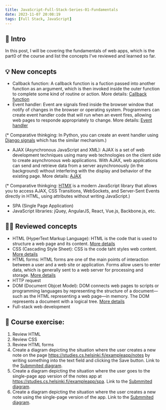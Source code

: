 ```yaml
---
title: JavaScript-Full-Stack-Series-01-Fundamentals
date: 2023-11-07 20:08:19
tags: [Full Stack, JavaScript]
---
```


## 🔎 Intro

In this post, I will be covering the fundamentals of web apps, which is the part0 of the course and list the concepts I've reviewed and learned so far.
<!-- more -->

## 💡 New concepts

- Callback function: 
A callback function is a fuction passed into another function as an argument, which is then invoked inside the outer function to complete some kind of routine or action. More details: [Callback function](https://developer.mozilla.org/en-US/docs/Glossary/Callback_function) 
- Event handler: 
Event are signals fired inside the browser window that notify of changes in the browser or operating system. Programmers can create event handler code that will run when an event fires, allowing web pages to responde appropriately to change. More details: [Event handler](https://developer.mozilla.org/en-US/docs/Web/Events/Event_handlers)

(* Comparative thinkging: In Python, you can create an event handler using [Django signals](https://docs.djangoproject.com/en/4.2/topics/signals/) which has the similar mechanism.)
- AJAX (Asynchronous JavaScript and XML): 
AJAX is a set of web development techniques using many web technologies on the client side to create asynchronous web applications. With AJAX, web applications can send and retrieve data from a server asynchronously (in the background) without interfering with the display and behavior of the existing page. More details: [AJAX](https://developer.mozilla.org/en-US/docs/Web/Guide/AJAX/Getting_Started)

(* Comparative thinkging: [HTMX](https://htmx.org/docs/) is a modern JavaScript library that allows you to access AJAX, CSS Transitions, WebSockets, and Server-Sent Events directly in HTML, using attributes without writing JavaScript.)
- SPA (Single Page Application)
- JavaScript libraries: 
jQuey, AngularJS, React, Vue.js, Backbone.js, etc.

## 👨‍💻 Reviewed concepts

- HTML (HyperText Markup Language):
 HTML is the code that is used to structure a web page and its content. [More details](https://developer.mozilla.org/en-US/docs/Learn/Getting_started_with_the_web/HTML_basics)
- CSS (Cascading Style Sheet): 
CSS is the code taht styles web content. [More details](https://developer.mozilla.org/en-US/docs/Learn/Getting_started_with_the_web/CSS_basics)
- HTML forms: 
HTML forms are one of the main points of interaction between a user and a web site or application. Forms allow users to enter data, which is generally sent to a web server for processing and storage. [More details](https://developer.mozilla.org/en-US/docs/Learn/Forms/Your_first_form)
- HTTP request
- DOM (Document Objcet Model): 
DOM connects web pages to scripts or programming languages by representing the structure of a document—such as the HTML representing a web page—in memory. The DOM represents a document with a logical tree. [More details](https://developer.mozilla.org/en-US/docs/Web/API/Document_Object_Model)
- Full-stack web development

## 📝 Course exercise:

1. Review HTML
2. Review CSS
3. Review HTML forms
4. Create a diagram depicting the situation where the user creates a new note on the page https://studies.cs.helsinki.fi/exampleapp/notes by writing something into the text field and clicking the Save button. Link to the [Submmited diagram](https://github.com/Dogecat0/fullstack_open/blob/main/part0/new_note_diagram.md).
5. Create a diagram depicting the situation where the user goes to the single-page app version of the notes app at https://studies.cs.helsinki.fi/exampleapp/spa. Link to the [Submmited diagram](https://github.com/Dogecat0/fullstack_open/blob/main/part0/spa_diagram.md).
6. Create a diagram depicting the situation where the user creates a new note using the single-page version of the app. Link to the [Submmited diagram](https://github.com/Dogecat0/fullstack_open/blob/main/part0/new_note_spa_diagram.md).